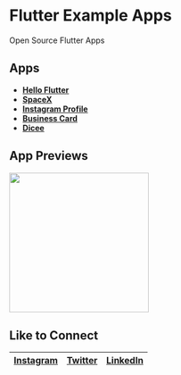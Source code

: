 # Flutter Example Apps

Open Source Flutter Apps

## Apps

- **[Hello Flutter](https://github.com/irangareddy/FlutterExampleApps/tree/master/HelloFlutter)**
- **[SpaceX](https://github.com/irangareddy/FlutterExampleApps/tree/master/SpaceX)**
- **[Instagram Profile](https://github.com/irangareddy/FlutterExampleApps/tree/master/MyProfile)**
- **[Business Card](https://github.com/irangareddy/FlutterExampleApps/tree/master/BusinessCard)**
- **[Dicee](https://github.com/irangareddy/FlutterExampleApps/tree/master/Dicee)**


## App Previews

<p align="left">
<img src="AppPreviews/DiceeApp.gif" width="250">
</p>


## Like to Connect

[Instagram](https://www.instagram.com/irangareddy/) | [Twitter](https://twitter.com/irangareddy) | [LinkedIn](https://www.linkedin.com/feed/) |
------------ | ------------- | ---------------|





